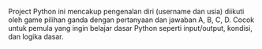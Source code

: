 Project Python ini mencakup pengenalan diri (username dan usia) diikuti oleh game pilihan ganda dengan pertanyaan dan jawaban A, B, C, D. Cocok untuk pemula yang ingin belajar dasar Python seperti input/output, kondisi, dan logika dasar.
